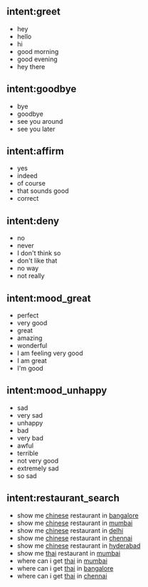 ## intent:greet
- hey
- hello
- hi
- good morning
- good evening
- hey there

## intent:goodbye
- bye
- goodbye
- see you around
- see you later

## intent:affirm
- yes
- indeed
- of course
- that sounds good
- correct

## intent:deny
- no
- never
- I don't think so
- don't like that
- no way
- not really

## intent:mood_great
- perfect
- very good
- great
- amazing
- wonderful
- I am feeling very good
- I am great
- I'm good

## intent:mood_unhappy
- sad
- very sad
- unhappy
- bad
- very bad
- awful
- terrible
- not very good
- extremely sad
- so sad

## intent:restaurant_search
- show me [chinese](food_type) restaurant in [bangalore](location_name)
- show me [chinese](food_type) restaurant in [mumbai](location_name)
- show me [chinese](food_type) restaurant in [delhi](location_name)
- show me [chinese](food_type) restaurant in [chennai](location_name)
- show me [chinese](food_type) restaurant in [hyderabad](location_name)
- show me [thai](food_type) restaurant in [mumbai](location_name)
- where can i get [thai](food_type) in [mumbai](location_name)
- where can i get [thai](food_type) in [bangalore](location_name)
- where can i get [thai](food_type) in [chennai](location_name)